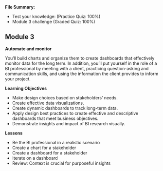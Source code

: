 **File Summary:**
- Test your knowledge:  (Practice Quiz: 100%)
- Module 3 challenge (Graded Quiz: 100%)

## Module 3
**Automate and monitor**

You’ll build charts and organize them to create dashboards that effectively monitor data for the long term. In addition, you’ll put yourself in the role of a BI professional by meeting with a client, practicing question-asking and communication skills, and using the information the client provides to inform your project.

**Learning Objectives**
- Make design choices based on stakeholders’ needs.
- Create effective data visualizations.
- Create dynamic dashboards to track long-term data.
- Apply design best practices to create effective and descriptive dashboards that meet business objectives.
- Demonstrate insights and impact of BI research visually.

**Lessons**
- Be the BI professional in a realistic scenario
- Create a chart for a stakeholder
- Create a dashboard for a stakeholder
- Iterate on a dashboard
- Review: Context is crucial for purposeful insights
